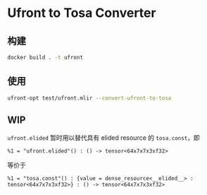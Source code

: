 # Ufront to Tosa Converter

## 构建

```sh
docker build . -t ufront
```

## 使用

```sh
ufront-opt test/ufront.mlir --convert-ufront-to-tosa
```

## WIP

`ufront.elided` 暂时用以替代具有 elided resource 的 `tosa.const`，即

```mlir
%1 = "ufront.elided"() : () -> tensor<64x7x7x3xf32>
```

等价于

```mlir
%1 = "tosa.const"() : {value = dense_resource<__elided__> : tensor<64x7x7x3xf32>} : () -> tensor<64x7x7x3xf32>
```
